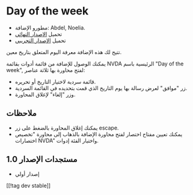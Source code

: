 # Day of the week #

*	 مطورو الإضافة: Abdel, Noelia.
*	 تحميل [الإصدار النهائي][1]
*	 تحميل [الإصدار التجريبي][2]

تتيح لك هذه الإضافة معرفة اليوم المتعلق بتاريخ معين.

يمكنك الوصول للإضافة من قائمة أدوات بقائمة NVDA الرئيسية باسم "Day of the
week", لفتح محاورة بها ثلاثة عناصر:

*	 قائمة سردية لاختيار التاريخ أو تحريره.
*	 زر "موافق" لعرض رسالة بها يوم التاريخ الذي قمت بتحديده في القائمة
   السردية.
*	 وزر "إلغاء" لإغلاق المحاورة.

## ملاحظات ##
*	 يمكنك إغلاق المحاورة بالضغط على زر escape.
*	 يمكنك تعيين مفتاح اختصار لفتح محاورة الإضافة بالذهاب إلى محاورة "تخصيص
   اختصارات NVDA" واختيار الفئة إدوات.

## مستجدات الإصدار 1.0 ##
*	 إصدار أولي

[[!tag dev stable]]

[1]: https://addons.nvda-project.org/files/get.php?file=dw

[2]: https://addons.nvda-project.org/files/get.php?file=dw-dev
